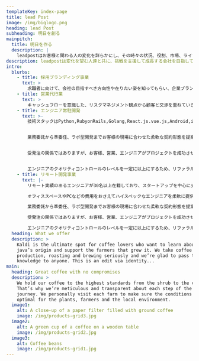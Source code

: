 ```yaml
---
templateKey: index-page
title: lead Post
image: /img/biglogo.png
heading: lead Post
subheading: 明日を創る
mainpitch:
  title: 明日を作る
  description: |
    leadpostはお客様と関わる人の変化を詳らかにし、その時々の状況、役割、市場、ライフステージまで真摯に向き合います。
description: leadpostは変化を望む人達と共に、挑戦を支援して成長する会社を目指しています。
intro:
  blurbs:
    - title: 採用ブランディング事業
      text: >
        求職者に向けて、会社の目指すべき方向性や在りたい姿を知ってもらい、企業ブランドを向上させ、採用市場で優秀な人材を自社で獲得できるようにするための取り組みを支援します。
    - title: 営業代行業
      text: >
        キャッシュフローを意識した、リスクマネジメント観点から顧客と交渉を重ねていきます。納期どおりにつくればいいという関係性ではなく、プロジェクトのゴールを目的とした開発を共に描いて成功へと導きます。
    - title: エンジニア常駐開発
      text: >-
        技術スタックはPython,RubyonRails,Golang,React.js.vue.js,Android,iOSなど実績のあるエンジニアが30名以上在籍しており、スタートアップを中心に支援しております。


        業務委託から準委任、ラボ型開発までお客様の現場に合わせた柔軟な契約形態を提案いたします。


        受発注の関係ではありますが、お客様、営業、エンジニアがプロジェクトを成功させる目的のために何ができるかを考えて行動しているのが特徴です。


        エンジニアのクオリティコントロールのレベルを一定に以上にするため、リファラルのみで調達しております
    - title: リモート開発事業
      text: |-
        リモート実績のあるエンジニアが30名以上在籍しており、スタートアップを中心に支援しております。

        オフィススペースやPCなどの費用をおさえてハイスペックなエンジニアを柔軟に提供することができます。

        業務委託から準委任、ラボ型開発までお客様の現場に合わせた柔軟な契約形態を提案いたします。

        受発注の関係ではありますが、お客様、営業、エンジニアがプロジェクトを成功させる目的のために何ができるかを考えて行動しているのが特徴です。

        エンジニアのクオリティコントロールのレベルを一定に以上にするため、リファラルのみで調達しております
  heading: What we offer
  description: >
    Kaldi is the ultimate spot for coffee lovers who want to learn about their
    java’s origin and support the farmers that grew it. We take coffee
    production, roasting and brewing seriously and we’re glad to pass that
    knowledge to anyone. This is an edit via identity...
main:
  heading: Great coffee with no compromises
  description: >
    We hold our coffee to the highest standards from the shrub to the cup.
    That’s why we’re meticulous and transparent about each step of the coffee’s
    journey. We personally visit each farm to make sure the conditions are
    optimal for the plants, farmers and the local environment.
  image1:
    alt: A close-up of a paper filter filled with ground coffee
    image: /img/products-grid3.jpg
  image2:
    alt: A green cup of a coffee on a wooden table
    image: /img/products-grid2.jpg
  image3:
    alt: Coffee beans
    image: /img/products-grid1.jpg
---
```

